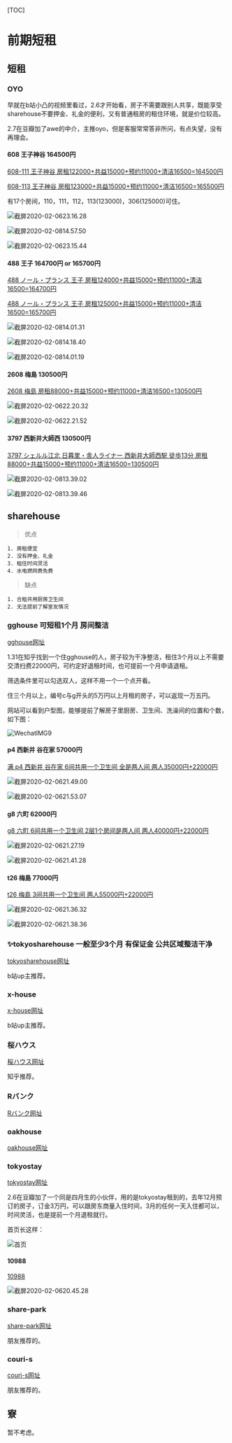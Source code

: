 [TOC]

# 前期短租

## 短租

### OYO

早就在b站小凸的视频里看过，2.6才开始看，房子不需要跟别人共享，既能享受sharehouse不要押金、礼金的便利，又有普通租房的租住环境，就是价位较高。

2.7在豆瓣加了awe的中介，主推oyo，但是客服常常答非所问，有点失望，没有再理会。

#### 608 王子神谷 164500円

[608-111 王子神谷 房租122000+共益15000+预约11000+清洁16500=164500円](https://www.oyolife.co.jp/properties-in-tokyo/73466)

[608-113 王子神谷 房租123000+共益15000+预约11000+清洁16500=165500円](https://www.oyolife.co.jp/properties-in-tokyo/73466?room_id=12293)

有17个房间，110，111，112，113(123000)，306(125000)可住。

![截屏2020-02-0623.16.28](media/%E6%88%AA%E5%B1%8F2020-02-0623.16.28.png)

![截屏2020-02-0814.57.50](media/%E6%88%AA%E5%B1%8F2020-02-0814.57.50.png)

![截屏2020-02-0623.15.44](media/%E6%88%AA%E5%B1%8F2020-02-0623.15.44.png)

#### 488 王子 164700円 or 165700円

[488 ノール・プランス 王子 房租124000+共益15000+预约11000+清洁16500=164700円](https://www.oyolife.co.jp/properties-in-tokyo/59568)

[488 ノール・プランス 王子 房租125000+共益15000+预约11000+清洁16500=165700円](https://www.oyolife.co.jp/properties-in-tokyo/59568?room_id=13291)

![截屏2020-02-0814.01.31](media/%E6%88%AA%E5%B1%8F2020-02-0814.01.31.png)

![截屏2020-02-0814.18.40](media/%E6%88%AA%E5%B1%8F2020-02-0814.18.40.png)

![截屏2020-02-0814.01.19](media/%E6%88%AA%E5%B1%8F2020-02-0814.01.19.png)

#### 2608 梅島 130500円

[2608 梅島 房租88000+共益15000+预约11000+清洁16500=130500円](https://www.oyolife.co.jp/properties-in-tokyo/104037)

![截屏2020-02-0622.20.32](media/%E6%88%AA%E5%B1%8F2020-02-0622.20.32.png)

![截屏2020-02-0622.21.52](media/%E6%88%AA%E5%B1%8F2020-02-0622.21.52.png)

#### 3797 西新井大師西 130500円

[3797 シェルル江北 日暮里・舎人ライナー 西新井大師西駅 徒歩13分 房租88000+共益15000+预约11000+清洁16500=130500円](https://www.oyolife.co.jp/properties-in-tokyo/102408)

![截屏2020-02-0813.39.02](media/%E6%88%AA%E5%B1%8F2020-02-0813.39.02.png)

![截屏2020-02-0813.39.46](media/%E6%88%AA%E5%B1%8F2020-02-0813.39.46.png)

## sharehouse

> 优点
    
    1. 房租便宜
    2. 没有押金、礼金
    3. 租住时间灵活
    4. 水电燃网费免费

> 缺点

    1. 合租共用厨房卫生间
    2. 无法提前了解室友情况

### gghouse 可短租1个月 房间整洁

[gghouse网址](https://gghouse.co.jp/)

1.31在知乎找到一个住gghouse的人，房子较为干净整洁，租住3个月以上不需要交清扫费22000円，可约定好退租时间，也可提前一个月申请退租。

筛选条件里可以勾选双人，这样不用一个一个点开看。

住三个月以上，编号c与g开头的5万円以上月租的房子，可以返现一万五円。

网站可以看到户型图，能够提前了解房子里厨房、卫生间、洗澡间的位置和个数，如下图：

![WechatIMG9](media/WechatIMG9-1.jpeg)

#### p4 西新井 谷在家 57000円

[满 p4 西新井 谷在家 6间共用一个卫生间 全是两人间 两人35000円+22000円](https://gghouse.co.jp/p4/)

![截屏2020-02-0621.49.00](media/%E6%88%AA%E5%B1%8F2020-02-0621.49.00.png)

![截屏2020-02-0621.53.07](media/%E6%88%AA%E5%B1%8F2020-02-0621.53.07.png)

#### g8 六町 62000円

[g8 六町 6间共用一个卫生间 2层1个房间是两人间 两人40000円+22000円](https://gghouse.co.jp/g8/)

![截屏2020-02-0621.27.19](media/%E6%88%AA%E5%B1%8F2020-02-0621.27.19.png)

![截屏2020-02-0621.41.28](media/%E6%88%AA%E5%B1%8F2020-02-0621.41.28.png)

#### t26 梅島 77000円

[t26 梅島 3间共用一个卫生间 两人55000円+22000円](https://gghouse.co.jp/t26/)

![截屏2020-02-0621.36.32](media/%E6%88%AA%E5%B1%8F2020-02-0621.36.32.png)

![截屏2020-02-0621.38.36](media/%E6%88%AA%E5%B1%8F2020-02-0621.38.36.png)

### ✨tokyosharehouse 一般至少3个月 有保证金 公共区域整洁干净

[tokyosharehouse网址](https://tokyosharehouse.com/)

b站up主推荐。

### x-house

[x-house网址](https://x-house.co.jp/)

b站up主推荐。

### 桜ハウス

[桜ハウス网址](https://www.sakura-house.com/jp/)

知乎推荐。

### Rバンク

[Rバンク网址](https://r-share-house.com/)

### oakhouse

[oakhouse网址](https://www.oakhouse.jp/cn/)

### tokyostay

[tokyostay网址](http://www.tokyostay.co.jp/)

2.6在豆瓣加了一个同是四月生的小伙伴，用的是tokyostay租到的，去年12月预订的房子，订金3万円，可以跟房东商量入住时间，3月的任何一天入住都可以，时间灵活，也是提前一个月退租就行。

首页长这样：

![首页](media/%E6%88%AA%E5%B1%8F2020-02-0620.37.49.png)

#### 10988

[10988](http://www.tokyostay.co.jp/?p=10988)

![截屏2020-02-0620.45.28](media/%E6%88%AA%E5%B1%8F2020-02-0620.45.28.png)

### share-park

[share-park网址](https://share-park.com/)

朋友推荐的。

### couri-s

[couri-s网址](https://couri-s.com/)

朋友推荐的。

## 寮

暂不考虑。